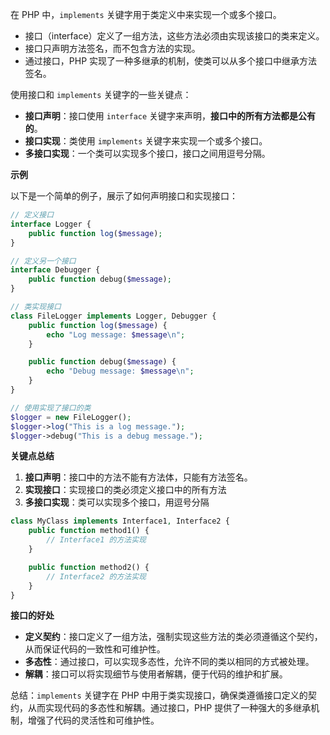 


在 PHP 中，`implements` 关键字用于类定义中来实现一个或多个接口。

- 接口（interface）定义了一组方法，这些方法必须由实现该接口的类来定义。
- 接口只声明方法签名，而不包含方法的实现。
- 通过接口，PHP 实现了一种多继承的机制，使类可以从多个接口中继承方法签名。

使用接口和 `implements` 关键字的一些关键点：

- **接口声明**：接口使用 `interface` 关键字来声明，**接口中的所有方法都是公有的**。
- **接口实现**：类使用 `implements` 关键字来实现一个或多个接口。
- **多接口实现**：一个类可以实现多个接口，接口之间用逗号分隔。

**示例**

以下是一个简单的例子，展示了如何声明接口和实现接口：

```php
// 定义接口
interface Logger {
    public function log($message);
}

// 定义另一个接口
interface Debugger {
    public function debug($message);
}

// 类实现接口
class FileLogger implements Logger, Debugger {
    public function log($message) {
        echo "Log message: $message\n";
    }

    public function debug($message) {
        echo "Debug message: $message\n";
    }
}

// 使用实现了接口的类
$logger = new FileLogger();
$logger->log("This is a log message.");
$logger->debug("This is a debug message.");
```

**关键点总结**

1. **接口声明**：接口中的方法不能有方法体，只能有方法签名。
2. **实现接口**：实现接口的类必须定义接口中的所有方法
3. **多接口实现**：类可以实现多个接口，用逗号分隔

```php
class MyClass implements Interface1, Interface2 {
    public function method1() {
        // Interface1 的方法实现
    }

    public function method2() {
        // Interface2 的方法实现
    }
}
```

**接口的好处**

- **定义契约**：接口定义了一组方法，强制实现这些方法的类必须遵循这个契约，从而保证代码的一致性和可维护性。
- **多态性**：通过接口，可以实现多态性，允许不同的类以相同的方式被处理。
- **解耦**：接口可以将实现细节与使用者解耦，便于代码的维护和扩展。

总结：`implements` 关键字在 PHP 中用于类实现接口，确保类遵循接口定义的契约，从而实现代码的多态性和解耦。通过接口，PHP 提供了一种强大的多继承机制，增强了代码的灵活性和可维护性。